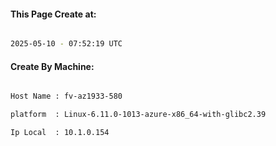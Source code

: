 
   
#### This Page Create at:

```bash

2025-05-10 - 07:52:19 UTC

```

#### Create By Machine:

```bash

Host Name : fv-az1933-580

platform  : Linux-6.11.0-1013-azure-x86_64-with-glibc2.39

Ip Local  : 10.1.0.154

```

